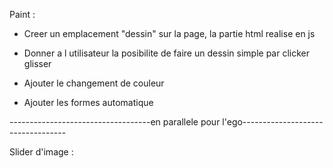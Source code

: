 Paint :

- Creer un emplacement "dessin" sur la page, la partie html realise en js  

- Donner a l utilisateur la posibilite de faire un dessin simple par clicker glisser

- Ajouter le changement de couleur

- Ajouter les formes automatique

-----------------------------------en parallele  pour l'ego----------------------------------

Slider d'image : 

